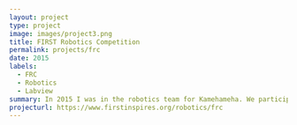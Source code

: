 ```yaml
---
layout: project
type: project
image: images/project3.png
title: FIRST Robotics Competition
permalink: projects/frc
date: 2015
labels:
  - FRC
  - Robotics
  - Labview
summary: In 2015 I was in the robotics team for Kamehameha. We participated in a FIRST Robotics Competition at the Stan Sheriff Center. The goal was to build a robot to complete a task within a given time. I was one of the programmers for the team.
projecturl: https://www.firstinspires.org/robotics/frc
---
```




